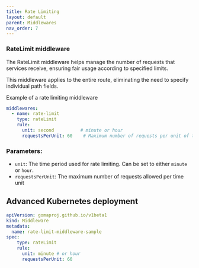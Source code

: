 ```yaml
---
title: Rate Limiting
layout: default
parent: Middlewares
nav_order: 7
---
```



### RateLimit middleware

The RateLimit middleware helps manage the number of requests that services receive, ensuring fair usage according to specified limits. 

This middleware applies to the entire route, eliminating the need to specify individual path fields.

Example of a rate limiting middleware

```yaml
middlewares:
  - name: rate-limit
    type: rateLimit
    rule:
      unit: second          # minute or hour
      requestsPerUnit: 60    # Maximum number of requests per unit of time
```
### Parameters:

- `unit`: The time period used for rate limiting. Can be set to either `minute` or `hour`.
- `requestsPerUnit`: The maximum number of requests allowed per time unit

## Advanced Kubernetes deployment

```yaml
apiVersion: gomaproj.github.io/v1beta1
kind: Middleware
metadata:
  name: rate-limit-middleware-sample
spec:
    type: rateLimit
    rule:
      unit: minute # or hour
      requestsPerUnit: 60
```